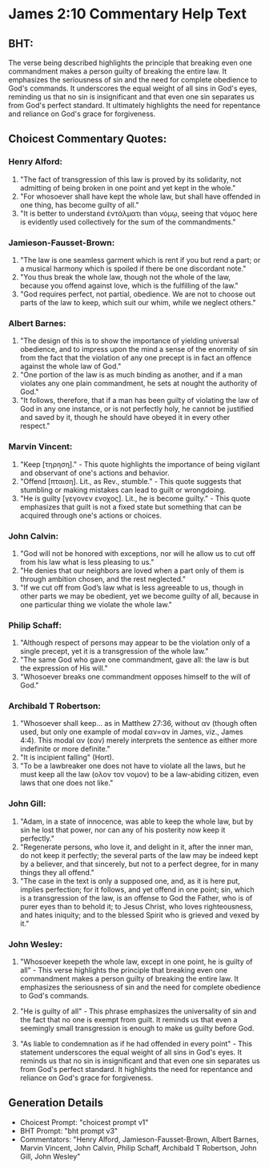 # James 2:10 Commentary Help Text

## BHT:
The verse being described highlights the principle that breaking even one commandment makes a person guilty of breaking the entire law. It emphasizes the seriousness of sin and the need for complete obedience to God's commands. It underscores the equal weight of all sins in God's eyes, reminding us that no sin is insignificant and that even one sin separates us from God's perfect standard. It ultimately highlights the need for repentance and reliance on God's grace for forgiveness.

## Choicest Commentary Quotes:
### Henry Alford:
1. "The fact of transgression of this law is proved by its solidarity, not admitting of being broken in one point and yet kept in the whole." 
2. "For whosoever shall have kept the whole law, but shall have offended in one thing, has become guilty of all." 
3. "It is better to understand ἐντάλματι than νόμῳ, seeing that νόμος here is evidently used collectively for the sum of the commandments."

### Jamieson-Fausset-Brown:
1. "The law is one seamless garment which is rent if you but rend a part; or a musical harmony which is spoiled if there be one discordant note."
2. "You thus break the whole law, though not the whole of the law, because you offend against love, which is the fulfilling of the law."
3. "God requires perfect, not partial, obedience. We are not to choose out parts of the law to keep, which suit our whim, while we neglect others."

### Albert Barnes:
1. "The design of this is to show the importance of yielding universal obedience, and to impress upon the mind a sense of the enormity of sin from the fact that the violation of any one precept is in fact an offence against the whole law of God."
2. "One portion of the law is as much binding as another, and if a man violates any one plain commandment, he sets at nought the authority of God."
3. "It follows, therefore, that if a man has been guilty of violating the law of God in any one instance, or is not perfectly holy, he cannot be justified and saved by it, though he should have obeyed it in every other respect."

### Marvin Vincent:
1. "Keep [τηρηση]." - This quote highlights the importance of being vigilant and observant of one's actions and behavior.
2. "Offend [πταιση]. Lit., as Rev., stumble." - This quote suggests that stumbling or making mistakes can lead to guilt or wrongdoing.
3. "He is guilty [γεγονεν ενοχος]. Lit., he is become guilty." - This quote emphasizes that guilt is not a fixed state but something that can be acquired through one's actions or choices.

### John Calvin:
1. "God will not be honored with exceptions, nor will he allow us to cut off from his law what is less pleasing to us."
2. "He denies that our neighbors are loved when a part only of them is through ambition chosen, and the rest neglected."
3. "If we cut off from God’s law what is less agreeable to us, though in other parts we may be obedient, yet we become guilty of all, because in one particular thing we violate the whole law."

### Philip Schaff:
1. "Although respect of persons may appear to be the violation only of a single precept, yet it is a transgression of the whole law."
2. "The same God who gave one commandment, gave all: the law is but the expression of His will."
3. "Whosoever breaks one commandment opposes himself to the will of God."

### Archibald T Robertson:
1. "Whosoever shall keep... as in Matthew 27:36, without αν (though often used, but only one example of modal εαν=αν in James, viz., James 4:4). This modal αν (εαν) merely interprets the sentence as either more indefinite or more definite."
2. "It is incipient falling" (Hort).
3. "To be a lawbreaker one does not have to violate all the laws, but he must keep all the law (ολον τον νομον) to be a law-abiding citizen, even laws that one does not like."

### John Gill:
1. "Adam, in a state of innocence, was able to keep the whole law, but by sin he lost that power, nor can any of his posterity now keep it perfectly."
2. "Regenerate persons, who love it, and delight in it, after the inner man, do not keep it perfectly; the several parts of the law may be indeed kept by a believer, and that sincerely, but not to a perfect degree, for in many things they all offend."
3. "The case in the text is only a supposed one, and, as it is here put, implies perfection; for it follows, and yet offend in one point; sin, which is a transgression of the law, is an offense to God the Father, who is of purer eyes than to behold it; to Jesus Christ, who loves righteousness, and hates iniquity; and to the blessed Spirit who is grieved and vexed by it."

### John Wesley:
1. "Whosoever keepeth the whole law, except in one point, he is guilty of all" - This verse highlights the principle that breaking even one commandment makes a person guilty of breaking the entire law. It emphasizes the seriousness of sin and the need for complete obedience to God's commands.

2. "He is guilty of all" - This phrase emphasizes the universality of sin and the fact that no one is exempt from guilt. It reminds us that even a seemingly small transgression is enough to make us guilty before God.

3. "As liable to condemnation as if he had offended in every point" - This statement underscores the equal weight of all sins in God's eyes. It reminds us that no sin is insignificant and that even one sin separates us from God's perfect standard. It highlights the need for repentance and reliance on God's grace for forgiveness.


## Generation Details
- Choicest Prompt: "choicest prompt v1"
- BHT Prompt: "bht prompt v3"
- Commentators: "Henry Alford, Jamieson-Fausset-Brown, Albert Barnes, Marvin Vincent, John Calvin, Philip Schaff, Archibald T Robertson, John Gill, John Wesley"
